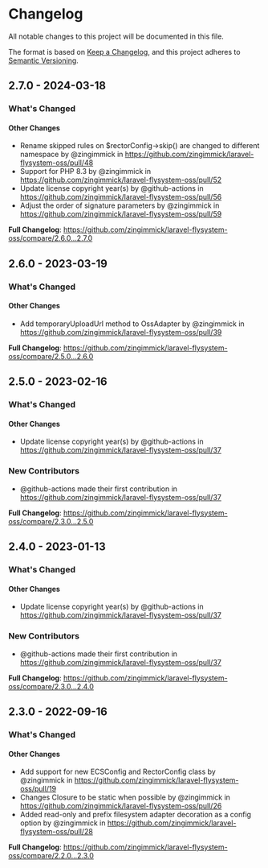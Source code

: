 # Changelog

All notable changes to this project will be documented in this file.

The format is based on [Keep a Changelog](https://keepachangelog.com/en/1.0.0/),
and this project adheres to [Semantic Versioning](https://semver.org/spec/v2.0.0.html).

<!-- changelog-linker -->
## 2.7.0 - 2024-03-18

<!-- Release notes generated using configuration in .github/release.yml at master -->
### What's Changed

#### Other Changes

* Rename skipped rules on $rectorConfig->skip() are changed to different namespace by @zingimmick in https://github.com/zingimmick/laravel-flysystem-oss/pull/48
* Support for PHP 8.3 by @zingimmick in https://github.com/zingimmick/laravel-flysystem-oss/pull/52
* Update license copyright year(s) by @github-actions in https://github.com/zingimmick/laravel-flysystem-oss/pull/56
* Adjust the order of signature parameters by @zingimmick in https://github.com/zingimmick/laravel-flysystem-oss/pull/59

**Full Changelog**: https://github.com/zingimmick/laravel-flysystem-oss/compare/2.6.0...2.7.0

## 2.6.0 - 2023-03-19

<!-- Release notes generated using configuration in .github/release.yml at master -->
### What's Changed

#### Other Changes

- Add temporaryUploadUrl method to OssAdapter by @zingimmick in https://github.com/zingimmick/laravel-flysystem-oss/pull/39

**Full Changelog**: https://github.com/zingimmick/laravel-flysystem-oss/compare/2.5.0...2.6.0

## 2.5.0 - 2023-02-16

<!-- Release notes generated using configuration in .github/release.yml at master -->
### What's Changed

#### Other Changes

- Update license copyright year(s) by @github-actions in https://github.com/zingimmick/laravel-flysystem-oss/pull/37

### New Contributors

- @github-actions made their first contribution in https://github.com/zingimmick/laravel-flysystem-oss/pull/37

**Full Changelog**: https://github.com/zingimmick/laravel-flysystem-oss/compare/2.3.0...2.5.0

## 2.4.0 - 2023-01-13

<!-- Release notes generated using configuration in .github/release.yml at master -->
### What's Changed

#### Other Changes

- Update license copyright year(s) by @github-actions in https://github.com/zingimmick/laravel-flysystem-oss/pull/37

### New Contributors

- @github-actions made their first contribution in https://github.com/zingimmick/laravel-flysystem-oss/pull/37

**Full Changelog**: https://github.com/zingimmick/laravel-flysystem-oss/compare/2.3.0...2.4.0

## 2.3.0 - 2022-09-16

<!-- Release notes generated using configuration in .github/release.yml at master -->
### What's Changed

#### Other Changes

- Add support for new ECSConfig and RectorConfig class by @zingimmick in https://github.com/zingimmick/laravel-flysystem-oss/pull/19
- Changes Closure to be static when possible by @zingimmick in https://github.com/zingimmick/laravel-flysystem-oss/pull/26
- Added read-only and prefix filesystem adapter decoration as a config option by @zingimmick in https://github.com/zingimmick/laravel-flysystem-oss/pull/28

**Full Changelog**: https://github.com/zingimmick/laravel-flysystem-oss/compare/2.2.0...2.3.0
